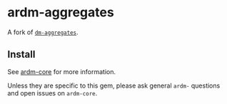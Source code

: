 # ardm-aggregates

A fork of [`dm-aggregates`](https://github.com/datamapper/dm-aggregates).

## Install

See [ardm-core](https://github.com/ar-dm/ardm-core) for more information.

Unless they are specific to this gem, please ask general `ardm-` questions
and open issues on `ardm-core`.
